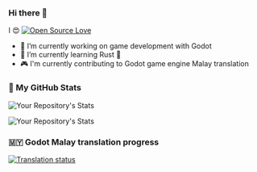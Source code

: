 ### Hi there 👋

I 😍 [![Open Source Love](https://badges.frapsoft.com/os/v3/open-source.svg?v=103)](https://github.com/ellerbrock/open-source-badges/)

- 🔭 I’m currently working on game development with Godot
- 🌱 I’m currently learning Rust 🦀
- 🎮 I'm currently contributing to Godot game engine Malay translation

### 🌟 My GitHub Stats
![Your Repository's Stats](https://github-readme-stats.vercel.app/api?username=keviinx&show_icons=true)

![Your Repository's Stats](https://github-readme-stats.vercel.app/api/top-langs/?username=keviinx&theme=blue-green)

### 🇲🇾 Godot Malay translation progress
[![Translation status](https://hosted.weblate.org/widgets/godot-engine/ms/godot/svg-badge.svg)](https://hosted.weblate.org/engage/godot-engine/ms/)
<!--
**keviinx/keviinx** is a ✨ _special_ ✨ repository because its `README.md` (this file) appears on your GitHub profile.

Here are some ideas to get you started:

- 🔭 I’m currently working on ...
- 🌱 I’m currently learning ...
- 👯 I’m looking to collaborate on ...
- 🤔 I’m looking for help with ...
- 💬 Ask me about ...
- 📫 How to reach me: ...
- 😄 Pronouns: ...
- ⚡ Fun fact: ...
-->
